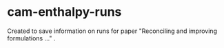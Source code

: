 # cam-enthalpy-runs

Created to save information on runs for paper "Reconciling and improving formulations ..." .
